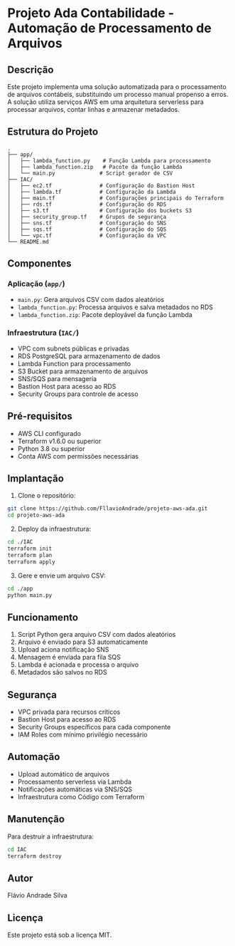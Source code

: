 # Projeto Ada Contabilidade - Automação de Processamento de Arquivos

## Descrição
Este projeto implementa uma solução automatizada para o processamento de arquivos contábeis, substituindo um processo manual propenso a erros. A solução utiliza serviços AWS em uma arquitetura serverless para processar arquivos, contar linhas e armazenar metadados.

## Estrutura do Projeto
```
.
├── app/
│   ├── lambda_function.py    # Função Lambda para processamento
│   ├── lambda_function.zip   # Pacote da função Lambda
│   └── main.py              # Script gerador de CSV
├── IAC/
│   ├── ec2.tf               # Configuração do Bastion Host
│   ├── lambda.tf            # Configuração da Lambda
│   ├── main.tf              # Configurações principais do Terraform
│   ├── rds.tf               # Configuração do RDS
│   ├── s3.tf                # Configuração dos buckets S3
│   ├── security_group.tf    # Grupos de segurança
│   ├── sns.tf               # Configuração do SNS
│   ├── sqs.tf               # Configuração do SQS
│   └── vpc.tf               # Configuração da VPC
└── README.md
```

## Componentes

### Aplicação (`app/`)
- `main.py`: Gera arquivos CSV com dados aleatórios
- `lambda_function.py`: Processa arquivos e salva metadados no RDS
- `lambda_function.zip`: Pacote deployável da função Lambda

### Infraestrutura (`IAC/`)
- VPC com subnets públicas e privadas
- RDS PostgreSQL para armazenamento de dados
- Lambda Function para processamento
- S3 Bucket para armazenamento de arquivos
- SNS/SQS para mensageria
- Bastion Host para acesso ao RDS
- Security Groups para controle de acesso

## Pré-requisitos
- AWS CLI configurado
- Terraform v1.6.0 ou superior
- Python 3.8 ou superior
- Conta AWS com permissões necessárias

## Implantação

1. Clone o repositório:
```bash
git clone https://github.com/FllavioAndrade/projeto-aws-ada.git
cd projeto-aws-ada
```



2. Deploy da infraestrutura:
```bash
cd ./IAC
terraform init
terraform plan
terraform apply
```

3. Gere e envie um arquivo CSV:
```bash
cd ./app
python main.py
```

## Funcionamento
1. Script Python gera arquivo CSV com dados aleatórios
2. Arquivo é enviado para S3 automaticamente
3. Upload aciona notificação SNS
4. Mensagem é enviada para fila SQS
5. Lambda é acionada e processa o arquivo
6. Metadados são salvos no RDS

## Segurança
- VPC privada para recursos críticos
- Bastion Host para acesso ao RDS
- Security Groups específicos para cada componente
- IAM Roles com mínimo privilégio necessário

## Automação
- Upload automático de arquivos
- Processamento serverless via Lambda
- Notificações automáticas via SNS/SQS
- Infraestrutura como Código com Terraform

## Manutenção
Para destruir a infraestrutura:
```bash
cd IAC
terraform destroy
```

## Autor
Flávio Andrade Silva

## Licença
Este projeto está sob a licença MIT.